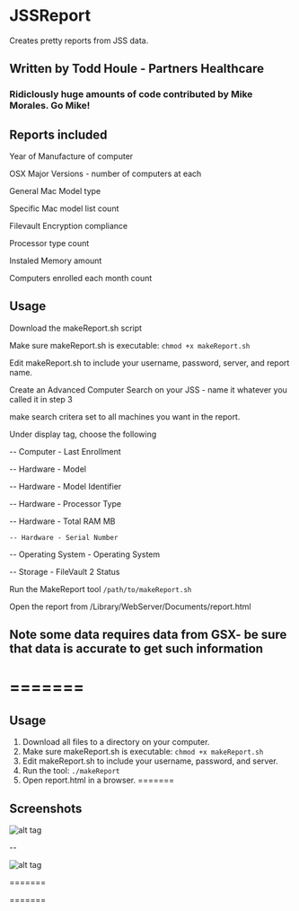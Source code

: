 # JSSReport

Creates pretty reports from JSS data.
## Written by Todd Houle - Partners Healthcare
### Ridiclously huge amounts of code contributed by Mike Morales. Go Mike!


## Reports included
Year of Manufacture of computer

OSX Major Versions - number of computers at each

General Mac Model type

Specific Mac model list count

Filevault Encryption compliance

Processor type count

Instaled Memory amount

Computers enrolled each month count

## Usage
Download the makeReport.sh script

Make sure makeReport.sh is executable: `chmod +x makeReport.sh`

Edit makeReport.sh to include your username, password, server, and report name.

Create an Advanced Computer Search on your JSS - name it whatever you called it in step 3

make search critera set to all machines you want in the report.  

Under display tag, choose the following

  -- Computer - Last Enrollment

   --   Hardware - Model

  -- Hardware - Model Identifier

   -- Hardware - Processor Type

   -- Hardware - Total RAM MB

    -- Hardware - Serial Number

   -- Operating System - Operating System

   -- Storage - FileVault 2 Status

Run the MakeReport tool    `/path/to/makeReport.sh`

Open the report from /Library/WebServer/Documents/report.html

## Note some data requires data from GSX- be sure that data is accurate to get such information
=======
=======

## Usage

1. Download all files to a directory on your computer.
2. Make sure makeReport.sh is executable: `chmod +x makeReport.sh`
3. Edit makeReport.sh to include your username, password, and server.
4. Run the tool: `./makeReport`
5. Open report.html in a browser.
=======

## Screenshots

![alt tag](http://i.imgur.com/kez7gTR.png)

--

![alt tag](http://i.imgur.com/gwLyRMr.png)

=======

=======

